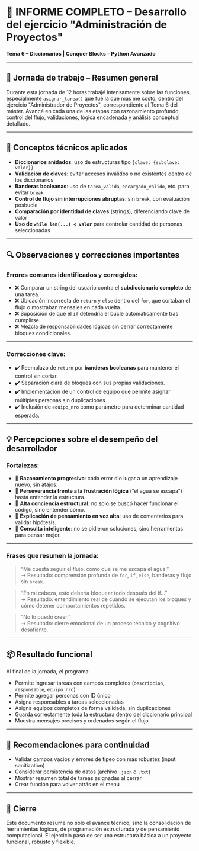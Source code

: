 # 📘 INFORME COMPLETO – Desarrollo del ejercicio "Administración de Proyectos"

**Tema 6 – Diccionarios | Conquer Blocks – Python Avanzado**

---

## 📅 Jornada de trabajo – Resumen general

Durante esta jornada de 12 horas trabajé intensamente sobre las funciones, especialmente `asignar_tarea()` que fue la que mas me costo, dentro del ejercicio "Administrador de Proyectos", correspondiente al Tema 6 del máster. Avancé en cada una de las etapas con razonamiento profundo, control del flujo, validaciones, lógica encadenada y análisis conceptual detallado.

---

## 🧠 Conceptos técnicos aplicados

- **Diccionarios anidados**: uso de estructuras tipo `{clave: {subclave: valor}}`
- **Validación de claves**: evitar accesos inválidos o no existentes dentro de los diccionarios
- **Banderas booleanas**: uso de `tarea_valida`, `encargado_valido`, etc. para evitar `break`
- **Control de flujo sin interrupciones abruptas**: sin `break`, con evaluación posbucle
- **Comparación por identidad de claves** (strings), diferenciando clave de valor
- **Uso de `while len(...) < valor`** para controlar cantidad de personas seleccionadas

---

## 🔍 Observaciones y correcciones importantes

### Errores comunes identificados y corregidos:

- ❌ Comparar un string del usuario contra el **subdiccionario completo** de una tarea.
- ❌ Ubicación incorrecta de `return` y `else` dentro del `for`, que cortaban el flujo o mostraban mensajes en cada vuelta.
- ❌ Suposición de que el `if` detendría el bucle automáticamente tras cumplirse.
- ❌ Mezcla de responsabilidades lógicas sin cerrar correctamente bloques condicionales.

---

### Correcciones clave:

- ✔️ Reemplazo de `return` por **banderas booleanas** para mantener el control sin cortar.
- ✔️ Separación clara de bloques con sus propias validaciones.
- ✔️ Implementación de un control de equipo que permite asignar múltiples personas sin duplicaciones.
- ✔️ Inclusión de `equipo_nro` como parámetro para determinar cantidad esperada.

---

## 💡 Percepciones sobre el desempeño del desarrollador

### Fortalezas:

- 🌟 **Razonamiento progresivo**: cada error dio lugar a un aprendizaje nuevo, sin atajos.
- 🌟 **Perseverancia frente a la frustración lógica** (“el agua se escapa”) hasta entender la estructura.
- 🌟 **Alta conciencia estructural**: no solo se buscó hacer funcionar el código, sino entender cómo.
- 🌟 **Explicación de pensamiento en voz alta**: uso de comentarios para validar hipótesis.
- 🌟 **Consulta inteligente**: no se pidieron soluciones, sino herramientas para pensar mejor.

---

### Frases que resumen la jornada:

> “Me cuesta seguir el flujo, como que se me escapa el agua.”  
> → Resultado: comprensión profunda de `for`, `if`, `else`, banderas y flujo sin `break`.

> “En mi cabeza, esto debería bloquear todo después del if...”  
> → Resultado: entendimiento real de cuándo se ejecutan los bloques y cómo detener comportamientos repetidos.

> “No lo puedo creer.”  
> → Resultado: cierre emocional de un proceso técnico y cognitivo desafiante.

---

## 📦 Resultado funcional

Al final de la jornada, el programa:

- Permite ingresar tareas con campos completos (`descripcion`, `responsable`, `equipo_nro`)
- Permite agregar personas con ID único
- Asigna responsables a tareas seleccionadas
- Asigna equipos completos de forma validada, sin duplicaciones
- Guarda correctamente toda la estructura dentro del diccionario principal
- Muestra mensajes precisos y ordenados según el flujo

---

## 🔁 Recomendaciones para continuidad

- Validar campos vacíos y errores de tipeo con más robustez (input sanitization)
- Considerar persistencia de datos (archivo `.json` o `.txt`)
- Mostrar resumen total de tareas asignadas al cerrar
- Crear función para volver atrás en el menú

---

## 🧾 Cierre

Este documento resume no solo el avance técnico, sino la consolidación de herramientas lógicas, de programación estructurada y de pensamiento computacional. El ejercicio pasó de ser una estructura básica a un proyecto funcional, robusto y flexible.
